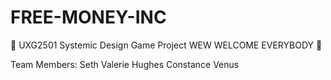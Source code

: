 # FREE-MONEY-INC
🎊  UXG2501 Systemic Design Game Project WEW WELCOME EVERYBODY 🎊

Team Members:
Seth
Valerie
Hughes
Constance 
Venus

